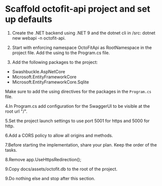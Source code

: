# Scaffold octofit-api project and set up defaults

1. Create the .NET backend using .NET 9 and the dotnet cli in /src: dotnet new webapi -n octofit-api.

2. Start with enforcing namespace OctoFitApi as RootNamespace in the project file. Add the using to the Program.cs file.

3. Add the following packages to the project:

- Swashbuckle.AspNetCore
- Microsoft.EntityFrameworkCore
- Microsoft.EntityFrameworkCore.Sqlite

Make sure to add the using directives for the packages in the `Program.cs` file.

4.In Program.cs add configuration for the SwaggerUI to be visible at the root url "/".

5.Set the project launch settings to use port 5001 for https and 5000 for http.

6.Add a CORS policy to allow all origins and methods.

7.Before starting the implementation, share your plan. Keep the order of the tasks.

8.Remove app.UseHttpsRedirection();

9.Copy docs/assets/octofit.db to the root of the project.

9.Do nothing else and stop after this section.
